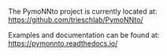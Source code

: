 The PymoNNto project is currently located at:
https://github.com/trieschlab/PymoNNto/

Examples and documentation can be found at:
https://pymonnto.readthedocs.io/
